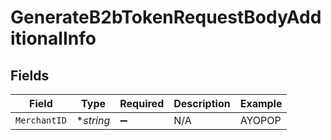 # GenerateB2bTokenRequestBodyAdditionalInfo


## Fields

| Field              | Type               | Required           | Description        | Example            |
| ------------------ | ------------------ | ------------------ | ------------------ | ------------------ |
| `MerchantID`       | **string*          | :heavy_minus_sign: | N/A                | AYOPOP             |